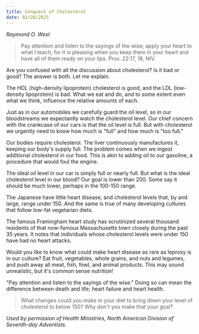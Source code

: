 ```yaml
---
title: Conquest of Cholesterol
date: 02/28/2025
---
```


_Raymond O. West_

> <p></p>
> Pay attention and listen to the sayings of the wise; apply your heart to what I teach, for it is pleasing when you keep them in your heart and have all of them ready on your lips. Prov. 22:17, 18, NIV.

Are you confused with all the discussion about cholesterol? Is it bad or good? The answer is both. Let me explain.

The HDL (high-density lipoprotein) cholesterol is good, and the LDL (low-density lipoprotein) is bad. What we eat and do, and to some extent even what we think, influence the relative amounts of each.

Just as in our automobiles we carefully guard the oil level, so in our bloodstreams we expectantly watch the cholesterol level. Our chief concern with the crankcase of our cars is that the oil level is full. But with cholesterol we urgently need to know how much is "full" and how much is "too full."

Our bodies require cholesterol. The liver continuously manufactures it, keeping our body's supply full. The problem comes when we ingest additional cholesterol in our food. This is akin to adding oil to our gasoline, a procedure that would foul the engine.

The ideal oil level in our car is simply full or nearly full. But what is the ideal cholesterol level in our blood? Our goal is lower than 200. Some say it should be much lower, perhaps in the 100-150 range.

The Japanese have little heart disease, and cholesterol levels that, by and large, range under 150. And the same is true of many developing cultures that follow low-fat vegetarian diets.

The famous Framingham heart study has scrutinized several thousand residents of that now-famous Massachusetts town closely during the past 35 years. It notes that individuals whose cholesterol levels were under 150 have had no heart attacks.

Would you like to know what could make heart disease as rare as leprosy is in our culture? Eat fruit, vegetables, whole grains, and nuts and legumes, and push away all meat, fish, fowl, and animal products. This may sound unrealistic, but it's common sense nutrition!

"Pay attention and listen to the sayings of the wise." Doing so can mean the difference between death and life; heart failure and heart health.

> <callout></callout>
> What changes could you make in your diet to bring down your level of cholesterol to below 150? Why don't you make that your goal?

_Used by permission of Health Ministries, North American Division of Seventh-day Adventists._